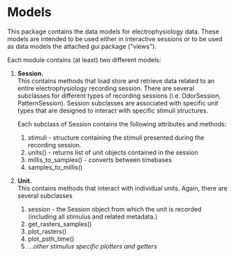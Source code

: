 Models
===

This package contains the data models for electrophysiology data. These models are intended to be used either
in interactive sessions or to be used as data models the attached gui package ("views").

Each module contains (at least) two different models:
1. __Session.__<br>
    This contains methods that load store and retrieve data related to an entire 
     electrophysiology recording session. There are several subclasses for different types of recording sessions
     (i.e. OdorSession, PatternSession). Session subclasses are associated with specific unit types that
     are designed to interact with specific stimuli structures.
 
   Each subclass of Session contains the following attributes and methods:
    1. stimuli - structure containing the stimuli presented during the recording session.
    1. units() - returns list of unit objects contained in the session
    1. millis_to_samples() - converts between timebases
    1. samples_to_millis()
    
    
2. __Unit.__<br> 
    This contains methods that interact with individual units. Again, there are several subclasses
    
    1. session - the Session object from which the unit is recorded (including all stimulus and related 
    metadata.)
    1. get_rasters_samples()
    1. plot_rasters()
    1. plot_psth_time()
    1. _...other stimulus specific plotters and getters_